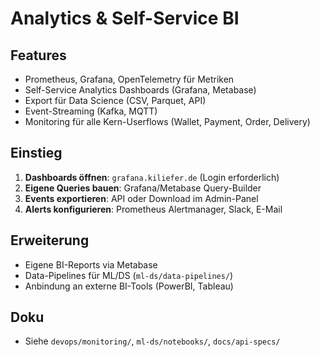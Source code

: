 # Analytics & Self-Service BI

## Features
- Prometheus, Grafana, OpenTelemetry für Metriken
- Self-Service Analytics Dashboards (Grafana, Metabase)
- Export für Data Science (CSV, Parquet, API)
- Event-Streaming (Kafka, MQTT)
- Monitoring für alle Kern-Userflows (Wallet, Payment, Order, Delivery)

## Einstieg
1. **Dashboards öffnen**: `grafana.kiliefer.de` (Login erforderlich)
2. **Eigene Queries bauen**: Grafana/Metabase Query-Builder
3. **Events exportieren**: API oder Download im Admin-Panel
4. **Alerts konfigurieren**: Prometheus Alertmanager, Slack, E-Mail

## Erweiterung
- Eigene BI-Reports via Metabase
- Data-Pipelines für ML/DS (`ml-ds/data-pipelines/`)
- Anbindung an externe BI-Tools (PowerBI, Tableau)

## Doku
- Siehe `devops/monitoring/`, `ml-ds/notebooks/`, `docs/api-specs/`
